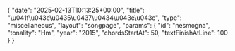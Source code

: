 {
    "date": "2025-02-13T10:13:25+00:00",
    "title": "\u041f\u043e\u0435\u0437\u0434\u043e\u043c",
    "type": "miscellaneous",
    "layout": "songpage",
    "params": {
        "id": "nesmogna",
        "tonality": "Hm",
        "year": "2015",
        "chordsStartAt": 50,
        "textFinishAtLine": 100
    }
}